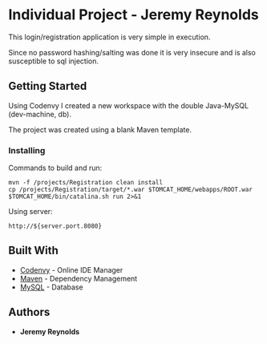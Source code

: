 # Individual Project - Jeremy Reynolds

This login/registration application is very simple in execution.

Since no password hashing/salting was done it is very insecure and is also susceptible to sql injection.

## Getting Started

Using Codenvy I created a new workspace with the double Java-MySQL (dev-machine, db).

The project was created using a blank Maven template.

### Installing

Commands to build and run:
```
mvn -f /projects/Registration clean install 
cp /projects/Registration/target/*.war $TOMCAT_HOME/webapps/ROOT.war 
$TOMCAT_HOME/bin/catalina.sh run 2>&1
```
Using server:
```
http://${server.port.8080}
```

## Built With
* [Codenvy](https://codenvy.io/) - Online IDE Manager
* [Maven](https://maven.apache.org/) - Dependency Management
* [MySQL](https://www.mysql.com/) - Database

## Authors

* **Jeremy Reynolds**
